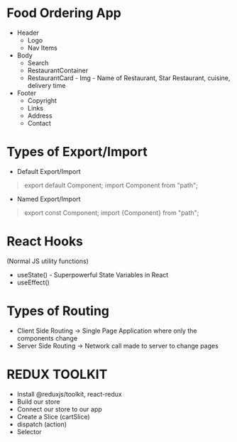 # Food Ordering App

- Header
  - Logo
  - Nav Items
- Body
  - Search
  - RestaurantContainer
  - RestaurantCard - Img - Name of Restaurant, Star Restaurant, cuisine, delivery time
- Footer
  - Copyright
  - Links
  - Address
  - Contact

# Types of Export/Import

- Default Export/Import

> export default Component;
> import Component from "path";

- Named Export/Import

> export const Component;
> import {Component} from "path";

# React Hooks

(Normal JS utility functions)

- useState() - Superpowerful State Variables in React
- useEffect()

# Types of Routing

- Client Side Routing -> Single Page Application where only the components change
- Server Side Routing -> Network call made to server to change pages

# REDUX TOOLKIT

- Install @reduxjs/toolkit, react-redux
- Build our store
- Connect our store to our app
- Create a Slice (cartSlice)
- dispatch (action)
- Selector
